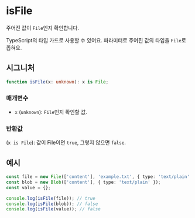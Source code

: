 # isFile

주어진 값이 `File`인지 확인합니다.

TypeScript의 타입 가드로 사용할 수 있어요. 파라미터로 주어진 값의 타입을 `File`로 좁혀요.

## 시그니처

```typescript
function isFile(x: unknown): x is File;
```

### 매개변수

- `x` (`unknown`): `File`인지 확인할 값.

### 반환값

(`x is File`): 값이 File이면 `true`, 그렇지 않으면 `false`.

## 예시

```typescript
const file = new File(['content'], 'example.txt', { type: 'text/plain' });
const blob = new Blob(['content'], { type: 'text/plain' });
const value = {};

console.log(isFile(file)); // true
console.log(isFile(blob)); // false
console.log(isFile(value)); // false
```
